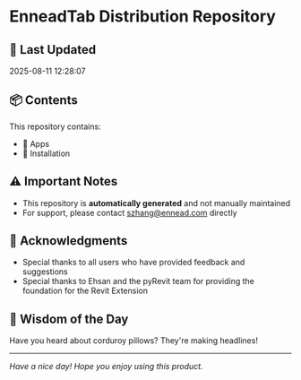 # EnneadTab Distribution Repository

## 📅 Last Updated
2025-08-11 12:28:07



## 📦 Contents
This repository contains:
- 📂 Apps
- 📂 Installation

## ⚠️ Important Notes
- This repository is **automatically generated** and not manually maintained
- For support, please contact szhang@ennead.com directly

## 🙏 Acknowledgments
- Special thanks to all users who have provided feedback and suggestions
- Special thanks to Ehsan and the pyRevit team for providing the foundation for the Revit Extension

## 💭 Wisdom of the Day
Have you heard about corduroy pillows?  They're making headlines!

---
*Have a nice day! Hope you enjoy using this product.*

